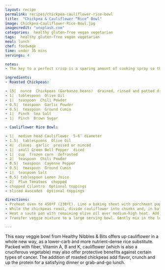 ```yaml
---
layout: recipe
permalink: recipes/chickpea-cauliflower-rice-bowl
title:  "Chickpea & Cauliflower “Rice” Bowl"
image: Chickpea-Cauliflower-Rice-Bowl.jpg
imagecredit: "unsplash.com"
categories:  healthy gluten-free vegan vegetarian
tags:  healthy gluten-free vegan vegetarian
meal: lunch
chef: foodwage
time: under 35 mins
servings: 4

notes:
- The key to a perfect crisp is a sparing amount of cooking spray so that extra fat doesn’t absorb into the quesadilla.

ingredients:
- Roasted Chickpeas:

- 15|  ounce  Chickpeas (Garbanzo beans)  drained, rinsed and patted dry
- 1|  tablespoon  Olive Oil
- 1|  teaspoon  Chili Powder
- 0.5|  teaspoon  Garlic Powder
- 0.5|  teaspoon  Ground Cumin
- 1|  Pinch  Sea Salt
- 1|  Pinch  Brown Sugar

- Cauliflower Rice Bowl:

- 1|  medium head Cauliflower  5-6″ diameter
- 1.5|  tablespoons  Olive Oil
- 4|  cloves  garlic  pressed or minced
- 1|  small Green Bell Pepper  diced
- 1|  cup  frozen corn  defrosted
- 2|  teaspoon  Chili Powder
- 0.5|  teaspoon  Cayenne Pepper
- 0.5|  teaspoon  Ground Cumin
- 1|  teaspoon Salt
- 0.5| tablespoon Lemon Juice
- 2|  Plum Tomatoes  chopped
- chopped Cilantro  Optional toppings
- sliced Avocados  Optional toppings

directions:
- Preheat oven to 450ºF (230ºC). Line a baking sheet with parchment paper or a silicone mat. In a medium-sized bowl, toss all the ingredients for the roasted chickpeas together. Pour the chickpeas onto the lined baking sheet and bake for about 20-22 minutes, giving them a quick toss after 12 minutes. Once they look browned and shriveled, they are ready to take out of the oven.
- While the chickpeas roast, divide cauliflower into chunks and, in batches, pulse in a food processor (or grate by hand) until it has a the consistency of rice.
- Heat a sauté pan with remaining olive oil over medium-high heat. Add the minced garlic, stir, and as soon as it begins to brown add the zucchini, bell pepper and saute for 2-3 minutes. Add corn kernels and cook for another 2-3 minutes. Finally, add the cauliflower, spices (chili powder, cayenne pepper, ground cumin, salt) and cook for 2-3 more minutes until just tender.
- Transfer veggie mixture to a large serving bowl. Gently mix in the lemon juice, chickpeas and chopped tomatoes. Top with cilantro and/or sliced avocado if you like.

---
```


This easy veggie bowl from Healthy Nibbles & Bits offers up cauliflower in a whole new way, as a lower-carb and more nutrient-dense rice substitute. Packed with fiber, Vitamin A, B and K, cauliflower (which is also a cruciferous vegetable) may also offer protective benefits against certain types of cancer. The addition of roasted chickpeas add flavor, crunch and up the protein for a satisfying dinner or grab-and-go lunch.